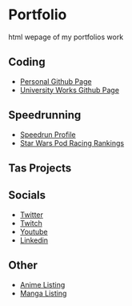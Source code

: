 # Portfolio
html wepage of my portfolios work

## Coding
- <a href="https://github.com/goofbrush">Personal Github Page</a> 
- <a href="https://github.com/N0822325">University Works Github Page</a> 

## Speedrunning
- <a href="https://www.speedrun.com/user/goofbrush">Speedrun Profile</a> 
- <a href="https://podracing.gg/racer/goofbrush">Star Wars Pod Racing Rankings</a>

## Tas Projects

## Socials
- <a href="https://twitter.com/goofbrush">Twitter</a>
- <a href="https://www.twitch.tv/goofbrush">Twitch</a>
- <a href="https://www.youtube.com/channel/UCsypbrY4PrQEKQcCYOJ1Qbg">Youtube</a>
- <a href="https://www.linkedin.com/in/bradley-smith-9b82641bb/">Linkedin</a>

## Other
- <a href="https://myanimelist.net/animelist/GoofBrush?status=7&order=4&order2=0">Anime Listing</a>
- <a href="https://myanimelist.net/mangalist/GoofBrush?status=7&order=4&order2=0">Manga Listing</a>
